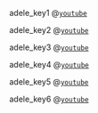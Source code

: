 adele_key1
@[`youtube`](jD9dr2ZRm9A)

adele_key2
@[`youtube`](9h0Arg_-380)

adele_key3
@[`youtube`](h2QKLemuiik)

adele_key4
@[`youtube`](X9TnTlPLHc8)

adele_key5
@[`youtube`](9ixbGmCoSPg)

adele_key6
@[`youtube`](Dcxv1K_bH2E)
